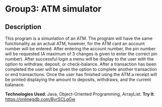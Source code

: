 # Group3: ATM simulator

## **Description**
This program is a simunlation of an ATM. The program will have the same functionality as an actual ATM, however, for the ATM card
an account number will be entered. After entering the account number, the pin number will be requested (A maximum of 3 changes is given to
enter the correct pin number). After successful login a menu will be display to the user with the option to withdraw, deposit, or
check-balance. After a transaction has been completed the user will be given the option to complete another transaction or end
transactions. Once the user has finished using the ATM a receipt will be printed displaying the amount to deposits, withdraws, and
the current balanace.

**Technologies Used**: Java, Object-Oriented Programming, ArrayList.
**Try It**: https://onlinegdb.com/ByrSCLgGw
